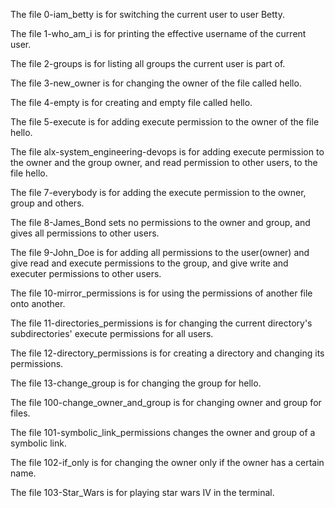 
The file 0-iam_betty is for switching the current user to user Betty.

The file 1-who_am_i is for printing the effective username of the current user.

The file 2-groups is for listing all groups the current user is part of.

The file 3-new_owner is for changing the owner of the file called hello.

The file 4-empty is for creating and empty file called hello.

The file 5-execute is for adding execute permission to the owner of the file hello.

The file alx-system_engineering-devops is for adding execute permission to the owner and the group owner, and read permission to other users, to the file hello.

The file 7-everybody is for adding the execute permission to the owner, group and others.

The file 8-James_Bond sets no permissions to the owner and group, and gives all permissions to other users.

The file 9-John_Doe is for adding all permissions to the user(owner) and give read and execute permissions to the group, and give write and executer permissions to other users.

The file 10-mirror_permissions is for using the permissions of another file onto another.

The file 11-directories_permissions is for changing the current directory's subdirectories' execute permissions for all users.

The file 12-directory_permissions is for creating a directory and changing its permissions.

The file 13-change_group is for changing the group for hello.

The file 100-change_owner_and_group is for changing owner and group for files.

The file 101-symbolic_link_permissions changes the owner and group of a symbolic link.

The file 102-if_only is for changing the owner only if the owner has a certain name.

The file 103-Star_Wars is for playing star wars IV in the terminal.

